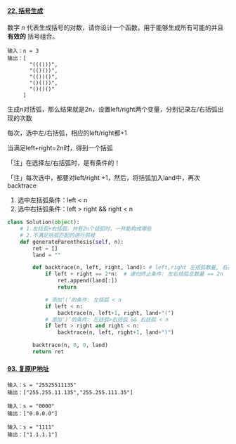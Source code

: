 #### [22. 括号生成](https://leetcode-cn.com/problems/generate-parentheses/)

数字 *n* 代表生成括号的对数，请你设计一个函数，用于能够生成所有可能的并且 **有效的** 括号组合。

```shell
输入：n = 3
输出：[
       "((()))",
       "(()())",
       "(())()",
       "()(())",
       "()()()"
     ]
```

生成n对括弧，那么结果就是2n，设置left/right两个变量，分别记录左/右括弧出现的次数

每次，选中左/右括弧，相应的left/right都+1

当满足left+right=2n时，得到一个括弧

「注」在选择左/右括弧时，是有条件的！

「注」每次选中，都要对left/right +1，然后，将括弧加入land中，再次backtrace

1. 选中左括弧条件：left < n
2. 选中右括弧条件：left > right && right < n

```python
class Solution(object):
    # 1.左括弧+右括弧，共有2n个括弧时，一共能构成哪些
    # 2.不满足括弧匹配的进行剪枝
    def generateParenthesis(self, n):
        ret = []
        land = ""

        def backtrace(n, left, right, land): # left,right 左括弧数量, 右括弧的数量
            if left + right == 2*n:  # 递归终止条件: 左右括弧总数量 == 2n
                ret.append(land[:])
                return

            # 添加‘(’的条件: 左括弧 < n
            if left < n: 
                backtrace(n, left+1, right, land+"(")
            # 添加‘)’的条件: 左括弧>右括弧 && 右括弧 < n
            if left > right and right < n:  
                backtrace(n, left, right+1, land+")")

        backtrace(n, 0, 0, land)
        return ret
```

#### [93. 复原IP地址](https://leetcode-cn.com/problems/restore-ip-addresses/)

```
输入：s = "25525511135"
输出：["255.255.11.135","255.255.111.35"]

输入：s = "0000"
输出：["0.0.0.0"]

输入：s = "1111"
输出：["1.1.1.1"]
```

